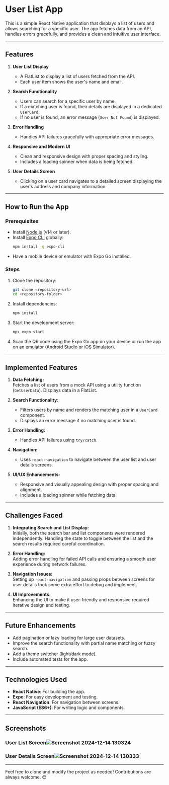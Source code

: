
# **User List App**

This is a simple React Native application that displays a list of users and allows searching for a specific user. The app fetches data from an API, handles errors gracefully, and provides a clean and intuitive user interface.

---

## **Features**

1. **User List Display**  
   - A FlatList to display a list of users fetched from the API.
   - Each user item shows the user's name and email.

2. **Search Functionality**  
   - Users can search for a specific user by name.
   - If a matching user is found, their details are displayed in a dedicated `UserCard`.
   - If no user is found, an error message (`User Not Found`) is displayed.

3. **Error Handling**  
   - Handles API failures gracefully with appropriate error messages.

4. **Responsive and Modern UI**  
   - Clean and responsive design with proper spacing and styling.
   - Includes a loading spinner when data is being fetched.

5. **User Details Screen**  
   - Clicking on a user card navigates to a detailed screen displaying the user's address and company information.

---

## **How to Run the App**

### **Prerequisites**

- Install [Node.js](https://nodejs.org/) (v14 or later).
- Install [Expo CLI](https://docs.expo.dev/get-started/installation/) globally:
  ```bash
  npm install -g expo-cli
  ```
- Have a mobile device or emulator with Expo Go installed.

### **Steps**

1. Clone the repository:
   ```bash
   git clone <repository-url>
   cd <repository-folder>
   ```

2. Install dependencies:
   ```bash
   npm install
   ```

3. Start the development server:
   ```bash
   npx expo start
   ```

4. Scan the QR code using the Expo Go app on your device or run the app on an emulator (Android Studio or iOS Simulator).

---

## **Implemented Features**

1. **Data Fetching:**  
   Fetches a list of users from a mock API using a utility function (`GetUserData`). Displays data in a FlatList.

2. **Search Functionality:**  
   - Filters users by name and renders the matching user in a `UserCard` component.
   - Displays an error message if no matching user is found.

3. **Error Handling:**  
   - Handles API failures using `try/catch`.

4. **Navigation:**  
   - Uses `react-navigation` to navigate between the user list and user details screens.

5. **UI/UX Enhancements:**  
   - Responsive and visually appealing design with proper spacing and alignment.
   - Includes a loading spinner while fetching data.

---

## **Challenges Faced**

1. **Integrating Search and List Display:**  
   Initially, both the search bar and list components were rendered independently. Handling the state to toggle between the list and the search results required careful coordination.

2. **Error Handling:**  
   Adding error handling for failed API calls and ensuring a smooth user experience during network failures.

3. **Navigation Issues:**  
   Setting up `react-navigation` and passing props between screens for user details took some extra effort to debug and implement.

4. **UI Improvements:**  
   Enhancing the UI to make it user-friendly and responsive required iterative design and testing.

---

## **Future Enhancements**

- Add pagination or lazy loading for large user datasets.
- Improve the search functionality with partial name matching or fuzzy search.
- Add a theme switcher (light/dark mode).
- Include automated tests for the app.

---

## **Technologies Used**

- **React Native**: For building the app.
- **Expo**: For easy development and testing.
- **React Navigation**: For navigation between screens.
- **JavaScript (ES6+)**: For writing logic and components.

---

## **Screenshots**

### **User List Screen**![Screenshot 2024-12-14 130324](https://github.com/user-attachments/assets/2be232a2-df9e-4dc7-b63b-fd329c57b42a)

### **User Details Screen**![Screenshot 2024-12-14 130333](https://github.com/user-attachments/assets/a50164d1-389b-4e11-aad2-8605e6fb08e7)

---

Feel free to clone and modify the project as needed! Contributions are always welcome. 😊
